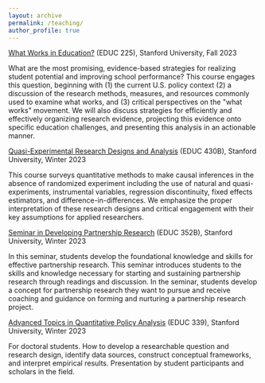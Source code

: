 ```yaml
---
layout: archive
permalink: /teaching/
author_profile: true
---
```


[What Works in Education?](https://explorecourses.stanford.edu/search?view=catalog&filter-coursestatus-Active=on&page=0&catalog=&q=EDUC+225%3A+What+Works+in+Education%3F&collapse=) (EDUC 225), Stanford University, Fall 2023

What are the most promising, evidence-based strategies for realizing student potential and improving school performance? This course engages this question, beginning with (1) the current U.S. policy context (2) a discussion of the research methods, measures, and resources commonly used to examine what works, and (3) critical perspectives on the "what works" movement. We will also discuss strategies for efficiently and effectively organizing research evidence, projecting this evidence onto specific education challenges, and presenting this analysis in an actionable manner.

[Quasi-Experimental Research Designs and Analysis](https://explorecourses.stanford.edu/search?view=catalog&filter-coursestatus-Active=on&page=0&catalog=&q=EDUC430B) (EDUC 430B), Stanford University, Winter 2023

This course surveys quantitative methods to make causal inferences in the absence of randomized experiment including the use of natural and quasi-experiments, instrumental variables, regression discontinuity, fixed effects estimators, and difference-in-differences. We emphasize the proper interpretation of these research designs and critical engagement with their key assumptions for applied researchers.

[Seminar in Developing Partnership Research](https://explorecourses.stanford.edu/search?view=catalog&filter-coursestatus-Active=on&page=0&catalog=&academicYear=&q=EDUC352B&collapse=) (EDUC 352B), Stanford University, Winter 2023

In this seminar, students develop the foundational knowledge and skills for effective partnership research. This seminar introduces students to the skills and knowledge necessary for starting and sustaining partnership research through readings and discussion. In the seminar, students develop a concept for partnership research they want to pursue and receive coaching and guidance on forming and nurturing a partnership research project.

[Advanced Topics in Quantitative Policy Analysis](https://explorecourses.stanford.edu/search?view=catalog&filter-coursestatus-Active=on&page=0&catalog=&academicYear=&q=EDUC339&collapse=) (EDUC 339), Stanford University, Winter 2023

For doctoral students. How to develop a researchable question and research design, identify data sources, construct conceptual frameworks, and interpret empirical results. Presentation by student participants and scholars in the field.
